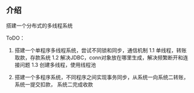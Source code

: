 ## 介绍
搭建一个分布式的多线程系统

ToDO：
1. 搭建一个单程序多线程系统，尝试不同锁和同步，通信机制
1.1 单线程，转账取款，存款系统
1.2 解决JDBC，conn对象放在哪里生成，解决频繁断开和连接问题
1.3 创建多线程，使用线程池

2. 搭建一个多程序系统，不同程序之间实现事务同步，从系统一向系统二转账，系统一提交扣款，
系统二完成收款